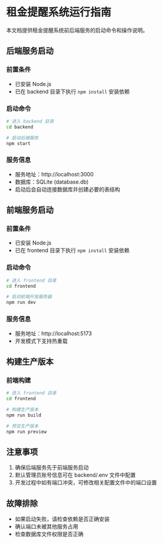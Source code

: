 # 租金提醒系统运行指南

本文档提供租金提醒系统前后端服务的启动命令和操作说明。

## 后端服务启动

### 前置条件
- 已安装 Node.js
- 已在 backend 目录下执行 `npm install` 安装依赖

### 启动命令
```bash
# 进入 backend 目录
cd backend

# 启动后端服务
npm start
```

### 服务信息
- 服务地址：http://localhost:3000
- 数据库：SQLite (database.db)
- 启动后会自动连接数据库并创建必要的表结构

## 前端服务启动

### 前置条件
- 已安装 Node.js
- 已在 frontend 目录下执行 `npm install` 安装依赖

### 启动命令
```bash
# 进入 frontend 目录
cd frontend

# 启动前端开发服务器
npm run dev
```

### 服务信息
- 服务地址：http://localhost:5173
- 开发模式下支持热重载

## 构建生产版本

### 前端构建
```bash
# 进入 frontend 目录
cd frontend

# 构建生产版本
npm run build

# 预览生产版本
npm run preview
```

## 注意事项
1. 确保后端服务先于前端服务启动
2. 默认管理员账号信息可在 backend/.env 文件中配置
3. 开发过程中如有端口冲突，可修改相关配置文件中的端口设置

## 故障排除
- 如果启动失败，请检查依赖是否正确安装
- 确认端口未被其他服务占用
- 检查数据库文件权限是否正确
